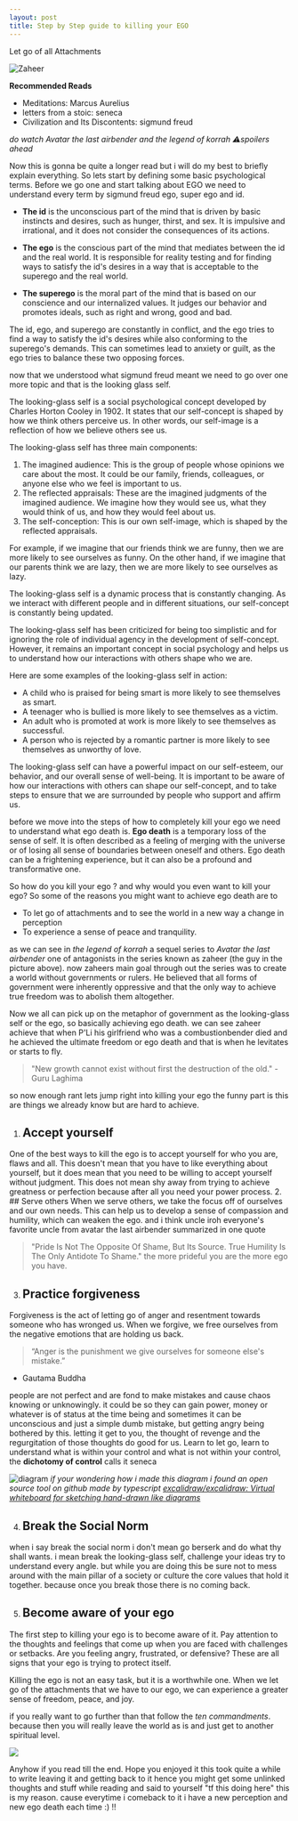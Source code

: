 ```yaml
---
layout: post
title: Step by Step guide to killing your EGO
---
```

Let go of all Attachments



![Zaheer](https://i.imgur.com/AAOdF8F.png)

**Recommended Reads** 

- Meditations:  Marcus Aurelius 
- letters from a stoic: seneca 
- Civilization and Its Discontents: sigmund freud 


*do watch Avatar the last airbender and the legend of korrah*
*⚠️spoilers ahead*

Now this is gonna be quite a longer read but i will do my best to briefly explain everything.
So lets start by defining some basic psychological terms. Before we go one and start talking about EGO we need to understand every term by sigmund freud ego, super ego and id.

- **The id** is the unconscious part of the mind that is driven by basic instincts and desires, such as hunger, thirst, and sex. It is impulsive and irrational, and it does not consider the consequences of its actions.

- **The ego** is the conscious part of the mind that mediates between the id and the real world. It is responsible for reality testing and for finding ways to satisfy the id's desires in a way that is acceptable to the superego and the real world.

- **The superego** is the moral part of the mind that is based on our conscience and our internalized values. It judges our behavior and promotes ideals, such as right and wrong, good and bad.

The id, ego, and superego are constantly in conflict, and the ego tries to find a way to satisfy the id's desires while also conforming to the superego's demands. This can sometimes lead to anxiety or guilt, as the ego tries to balance these two opposing forces.

now that we understood what sigmund freud meant we need to go over one more topic and that is the looking glass self.

The looking-glass self is a social psychological concept developed by Charles Horton Cooley in 1902. It states that our self-concept is shaped by how we think others perceive us. In other words, our self-image is a reflection of how we believe others see us.

The looking-glass self has three main components:

  1.  The imagined audience: This is the group of people whose opinions we care about the most. It could be our family, friends, colleagues, or anyone else who we feel is important to us.
  2.  The reflected appraisals: These are the imagined judgments of the imagined audience. We imagine how they would see us, what they would think of us, and how they would feel about us.
  3.  The self-conception: This is our own self-image, which is shaped by the reflected appraisals.

For example, if we imagine that our friends think we are funny, then we are more likely to see ourselves as funny. On the other hand, if we imagine that our parents think we are lazy, then we are more likely to see ourselves as lazy.

The looking-glass self is a dynamic process that is constantly changing. As we interact with different people and in different situations, our self-concept is constantly being updated.

The looking-glass self has been criticized for being too simplistic and for ignoring the role of individual agency in the development of self-concept. However, it remains an important concept in social psychology and helps us to understand how our interactions with others shape who we are.

Here are some examples of the looking-glass self in action:

  -  A child who is praised for being smart is more likely to see themselves as smart.
 -   A teenager who is bullied is more likely to see themselves as a victim.
 -   An adult who is promoted at work is more likely to see themselves as successful.
  -  A person who is rejected by a romantic partner is more likely to see themselves as unworthy of love.

The looking-glass self can have a powerful impact on our self-esteem, our behavior, and our overall sense of well-being. It is important to be aware of how our interactions with others can shape our self-concept, and to take steps to ensure that we are surrounded by people who support and affirm us.

before we move into the steps of how to completely kill your ego we need to understand what ego death is. 
**Ego death** is a temporary loss of the sense of self. It is often described as a feeling of merging with the universe or of losing all sense of boundaries between oneself and others. Ego death can be a frightening experience, but it can also be a profound and transformative one.

So how do you kill your ego ? and why would you even want to kill your ego?
So some of the reasons you might want to achieve ego death are to
- To let go of attachments and to see the world in a new way a change in perception 
- To experience a sense of peace and tranquility.

as we can see in *the legend of korrah* a sequel series to *Avatar the last airbender* one of antagonists in the series known as zaheer (the guy in the picture above). now zaheers main goal through out the series was to create a world without governments or rulers. He believed that all forms of government were inherently oppressive and that the only way to achieve true freedom was to abolish them altogether. 

Now we all can pick up on the metaphor of government as the looking-glass self or the ego, so basically achieving ego death. 
we can see zaheer achieve that when P'Li his girlfriend who was a combustionbender died and he achieved the ultimate freedom or ego death and that is when he levitates or starts to fly. 

> "New growth cannot exist without first the destruction of the old."
	- Guru Laghima

so now enough rant lets jump right into killing your ego the funny part is this are things we already know but are hard to achieve.

1. ## Accept yourself
One of the best ways to kill the ego is to accept yourself for who you are, flaws and all. This doesn't mean that you have to like everything about yourself, but it does mean that you need to be willing to accept yourself without judgment. This does not mean shy away from trying to achieve greatness or perfection because after all you need your power process.
2. ## Serve others
When we serve others, we take the focus off of ourselves and our own needs. This can help us to develop a sense of compassion and humility, which can weaken the ego. and i think uncle iroh everyone's favorite uncle from avatar the last airbender summarized in one quote
> "Pride Is Not The Opposite Of Shame, But Its Source. True Humility Is The Only Antidote To Shame."
the more prideful you are the more ego you have.

3. ## Practice forgiveness
Forgiveness is the act of letting go of anger and resentment towards someone who has wronged us. When we forgive, we free ourselves from the negative emotions that are holding us back.
> “Anger is the punishment we give ourselves for someone else's mistake.” 
-  Gautama Buddha 

people are not perfect and are fond to make mistakes and cause chaos knowing or unknowingly. it could be so they can gain power, money or whatever is of status at the time being and sometimes it can be unconscious and just a simple dumb mistake, but getting angry being bothered by this. letting it get to you, the thought of revenge and the regurgitation of those thoughts do good for us. Learn to let go, learn to understand what is within your control and what is not within your control, the **dichotomy of control** calls it seneca

![diagram](https://i.imgur.com/90hkrmq.png)
*if your wondering how i made this diagram i found an open source tool on github made by typescript [excalidraw/excalidraw: Virtual whiteboard for sketching hand-drawn like diagrams](https://github.com/excalidraw/excalidraw)*

4. ## Break the Social Norm
when i say break the social norm i don't mean go berserk and do what thy shall wants. i mean break the looking-glass self, challenge your ideas try to understand every angle. but while you are doing this be sure not to mess around with the main pillar of a society or culture the core values that hold it together. because once you break those there is no coming back.

5. ## Become aware of your ego
The first step to killing your ego is to become aware of it. Pay attention to the thoughts and feelings that come up when you are faced with challenges or setbacks. Are you feeling angry, frustrated, or defensive? These are all signs that your ego is trying to protect itself.

Killing the ego is not an easy task, but it is a worthwhile one. When we let go of the attachments that we have to our ego, we can experience a greater sense of freedom, peace, and joy.

if you really want to go further than that follow the *ten commandments*. because then you will really leave the world as is and just get to another spiritual level.

![](https://i.imgur.com/nEU2iR6.png)

Anyhow if you read till the end. Hope you enjoyed it this took quite a while to write leaving it and getting back to it hence you might get some unlinked thoughts and stuff while reading and said to yourself "tf this doing here" this is my reason. cause everytime i comeback to it i have a new perception and new ego death each time :) !!
 
